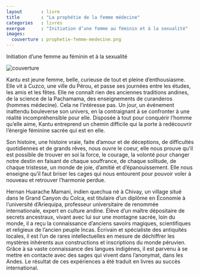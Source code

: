 ```yaml
---
layout       : livre
title        : "La prophétie de la femme médecine"
categories   : livres
exergue      : "Initiation d’une femme au féminin et à la sexualité"
images:
  couverture : prophetie-femme-medecine.png
---
```


Initiation d’une femme au féminin et à la sexualité

![couverture](../../images-livres/prophetie-femme-medecine.png)

Kantu est jeune femme, belle, curieuse de tout et pleine d’enthousiasme. Elle vit à Cuzco, une ville du Pérou, et passe ses journées entre les études, les amis et les fêtes. Elle ne connaît rien des anciennes traditions andines, de la  science de la Pachamama, des enseignements de curanderos (hommes médecine). Cela ne l’intéresse pas. Un jour, un événement inattendu bouleverse son univers, en la contraignant à se confronter à une réalité incompréhensible pour elle. Disposée à tout pour conquérir l’homme  qu’elle aime, Kantu entreprend un chemin difficile qui la porte à redécouvrir l’énergie féminine sacrée qui est en elle.

Son histoire, une histoire vraie, faite d’amour et de déceptions, de difficultés quotidiennes et de grands rêves, nous ouvre le coeur, elle nous prouve qu’il est possible de trouver en soi la force, le courage, la volonté pour changer notre destin en faisant de chaque souffrance, de chaque solitude, de chaque tristesse, un monde de joie, d’amitié et d’épanouissement. Elle nous enseigne qu’il faut briser les cages qui nous entourent pour pouvoir voler à nouveau et retrouver l’harmonie perdue.

 Hernan Huarache Mamani, indien quechua né à Chivay, un village situé dans le Grand Canyon du Colca, est titulaire d’un diplôme en Économie à l’université d’Ariequipa, professeur universitaire de renommée internationale, expert en culture andine. Élève d’un maître dépositaire de secrets ancestraux, vivant avec lui sur une montagne sacrée, loin du monde, il a reçu la connaissance d’anciens savoirs magiques, scientifiques et religieux de l’ancien peuple Incas. Écrivain et spécialiste des antiquités locales, il est l’un de rares intellectuelles en mesure de déchiffrer les mystères inhérents aux constructions et inscriptions du monde péruvien. Grâce à sa vaste connaissance des langues indigènes, il est parvenu à se mettre en contacte avec des sages qui vivent dans l’anonymat, dans les Andes. Le résultat de ces expériences a été traduit en livres au succès international.
